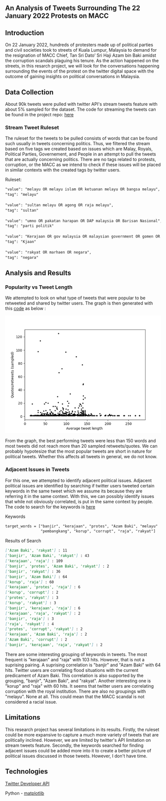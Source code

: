 ## An Analysis of Tweets Surrounding The 22 January 2022 Protests on MACC 

## Introduction

On 22 January 2022, hundreds of protesters made up of political parties and civil societies took to streets of Kuala Lumpur, Malaysia to demand for the resignation of MACC Chief, Tan Sri Dato’ Sri Haji Azam bin Baki amidst the corruption scandals plaguing his tenure. As the action happened on the streets, in this resarch project, we will look for the conversations happening surrounding the events of the protest on the twitter digital space with the outcome of gaining insights on political conversations in Malaysia.

## Data Collection

About 90k tweets were pulled with twitter API's stream tweets feature with about 5% sampled for the dataset. The code for streaming the tweets can be found in the project repo: [here](https://github.com/tehcanai/Protest-tweets-sat-22/blob/6c17d6b31cbeb5df3cc787280fcd01c0d60a969d/stream_tweets.py)

### Stream Tweet Ruleset

The ruleset for the tweets to be pulled consists of words that can be found such usually in tweets concerning politics. Thus, we filtered the stream based on five tags we created based on issues which are Malay, Royals, Political Parties, Governement, and People in an attempt to pull the tweets that are actually concerning politics. There are no tags related to protests, corruption, or the MACC as we intend to check if these issues will be placed in similar contexts with the created tags by twitter users.

Ruleset:
```markdown
"value": "melayu OR melayu islam OR ketuanan melayu OR bangsa melayu",
"tag": "melayu"

"value": "sultan melayu OR agong OR raja melayu",
"tag": "sultan"
 
"value": "umno OR pakatan harapan OR DAP malaysia OR Barisan Nasional",
"tag": "parti politik"

"value": "Kerajaan OR gov malaysia OR malaysian government OR gomen OR kjaan",
"tag": "Kjaan"
 
"value": "rakyat OR marhaen OR negara",
"tag": "negara"
 ```
## Analysis and Results

### Popularity vs Tweet Length

We attempted to look on what type of tweets that were popular to be retweeted and shared by twitter users. The graph is then generated with this [code](https://github.com/tehcanai/Protest-tweets-sat-22/blob/f2da65412b4fd8fd0b8b5892bb25fea063fdaf70/twitter_graph.py) as below :

![graph-popularity-length](img/Figure_1.png)

From the graph, the best performing tweets were less than 150 words and most tweets did not reach more than 20 sampled retweets/quotes. We can probably hypotesize that the most popular tweets are short in nature for political tweets. Whether this affects all tweets in general, we do not know.

### Adjacent Issues in Tweets

For this one, we attempted to identify adjacent political issues. Adjacent political issues are identified by searching if twitter users tweeted certain keywords in the same tweet which we assume its because they are referring it in the same context. With this, we can possibly identify issues that while not obviously correlated, is put in the same context by people. The code to search for the keywords is [here](https://github.com/tehcanai/Protest-tweets-sat-22/blob/f2da65412b4fd8fd0b8b5892bb25fea063fdaf70/twitter_graph.py)

Keywords
```markdown
target_words = ["banjir", "kerajaan", "protes", "Azam Baki", "melayu"
                "pembangkang", "korup", "corrupt", "raja", "rakyat"]
```

Results of Search
```markdown
['Azam Baki', 'rakyat'] : 11
['banjir', 'Azam Baki', 'rakyat'] : 43
['kerajaan', 'raja'] : 109
['banjir', 'protes', 'Azam Baki', 'rakyat'] : 2
['banjir', 'rakyat'] : 36
['banjir', 'Azam Baki'] : 64
['korup', 'raja'] : 60
['kerajaan', 'protes', 'raja'] : 6
['korup', 'corrupt'] : 2
['protes', 'rakyat'] : 3
['korup', 'rakyat'] : 3
['banjir', 'kerajaan', 'raja'] : 6
['kerajaan', 'raja', 'rakyat'] : 2
['banjir', 'raja'] : 3
['raja', 'rakyat'] : 4
['protes', 'corrupt', 'rakyat'] : 2
['kerajaan', 'Azam Baki', 'raja'] : 2
['Azam Baki', 'corrupt'] : 2
['banjir', 'kerajaan', 'raja', 'rakyat'] : 2
```

There are some interesting grouping of keywords in tweets. The most frequent is "kerajaan" and "raja" with 103 hits. However, that is not a suprising pairing. A suprising correlation is "banjir" and "Azam Baki" with 64 hits. Twitter users are correlating flood situations with the current predicament of Azam Baki. This correlation is also supported by the grouping, "banjir", "Azam Baki", and "rakyat". Another interesting one is "korup" and "raja" with 60 hits. It seems that twitter users are correlating corruption with the royal institution. There are also no groupings with "melayu". None at all. This could mean that the MACC scandal is not considered a racial issue.

## Limitations

This research project has several limitations in its results. Firstly, the ruleset could be more expansive to capture a much more variety of tweets that are politically inclined. However, we are limited by twitter's API limitation on stream tweets feature. Secondly, the keywords searched for finding adjacent issues could be added more into it to create a better picture of political issues discussed in those tweets.  However, I don't have time.

## Technologies

[Twitter Developer API](https://developer.twitter.com/en)

Python - [matplotlib](https://matplotlib.org/)
